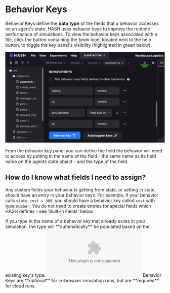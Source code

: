 # Behavior Keys

Behavior Keys define the **data** **type** of the fields that a behavior accesses on an agent's state. HASH uses behavior keys to improve the runtime performance of simulations. To view the behavior keys associated with a file, click the button containing the _brain_ icon, located next to the help button, to toggle the key panel's visibility \(highlighted in green below\).

![Adding behavior keys](../../../.gitbook/assets/image%20%2866%29.png)

From the behavior key panel you can define the field the behavior will need to access by putting in the name of the field - the same name as its field name on the agents state object - and the type of the field.

## How do I know what fields I need to assign?

Any custom fields your behavior is getting from state, or setting in state, should have an entry in your behavior keys. For example, if your behavior calls `state.cost = 300`, you should have a behavior key called `cost` with type `number`. You do not need to create entries for special fields which HASH defines - see 'Built-in Fields' below.

<Hint style="info">
If you type in the name of a behavior key that already exists in your simulation, the type will **automatically** be populated based on the existing key's type.
</Hint>

<Embed type="youtube" url="https://youtu.be/oBrDX6JDCN8" caption="" />

<Hint style="warning">
Behavior Keys are **optional** for in-browser simulation runs, but are **required** for cloud runs.
</Hint>

